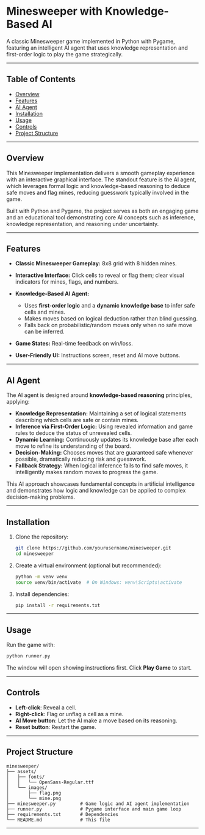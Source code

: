 # Minesweeper with Knowledge-Based AI

A classic Minesweeper game implemented in Python with Pygame, featuring an intelligent AI agent that uses knowledge representation and first-order logic to play the game strategically.

---

## Table of Contents

* [Overview](#overview)
* [Features](#features)
* [AI Agent](#ai-agent)
* [Installation](#installation)
* [Usage](#usage)
* [Controls](#controls)
* [Project Structure](#project-structure)

---

## Overview

This Minesweeper implementation delivers a smooth gameplay experience with an interactive graphical interface. The standout feature is the AI agent, which leverages formal logic and knowledge-based reasoning to deduce safe moves and flag mines, reducing guesswork typically involved in the game.

Built with Python and Pygame, the project serves as both an engaging game and an educational tool demonstrating core AI concepts such as inference, knowledge representation, and reasoning under uncertainty.

---

## Features

* **Classic Minesweeper Gameplay:** 8x8 grid with 8 hidden mines.
* **Interactive Interface:** Click cells to reveal or flag them; clear visual indicators for mines, flags, and numbers.
* **Knowledge-Based AI Agent:**

  * Uses **first-order logic** and a **dynamic knowledge base** to infer safe cells and mines.
  * Makes moves based on logical deduction rather than blind guessing.
  * Falls back on probabilistic/random moves only when no safe move can be inferred.
* **Game States:** Real-time feedback on win/loss.
* **User-Friendly UI:** Instructions screen, reset and AI move buttons.

---

## AI Agent

The AI agent is designed around **knowledge-based reasoning** principles, applying:

* **Knowledge Representation:** Maintaining a set of logical statements describing which cells are safe or contain mines.
* **Inference via First-Order Logic:** Using revealed information and game rules to deduce the status of unrevealed cells.
* **Dynamic Learning:** Continuously updates its knowledge base after each move to refine its understanding of the board.
* **Decision-Making:** Chooses moves that are guaranteed safe whenever possible, dramatically reducing risk and guesswork.
* **Fallback Strategy:** When logical inference fails to find safe moves, it intelligently makes random moves to progress the game.

This AI approach showcases fundamental concepts in artificial intelligence and demonstrates how logic and knowledge can be applied to complex decision-making problems.

---

## Installation

1. Clone the repository:

   ```bash
   git clone https://github.com/yourusername/minesweeper.git
   cd minesweeper
   ```
2. Create a virtual environment (optional but recommended):

   ```bash
   python -m venv venv
   source venv/bin/activate  # On Windows: venv\Scripts\activate
   ```
3. Install dependencies:

   ```bash
   pip install -r requirements.txt
   ```

---

## Usage

Run the game with:

```bash
python runner.py
```

The window will open showing instructions first. Click **Play Game** to start.

---

## Controls

* **Left-click**: Reveal a cell.
* **Right-click**: Flag or unflag a cell as a mine.
* **AI Move button**: Let the AI make a move based on its reasoning.
* **Reset button**: Restart the game.

---

## Project Structure

```
minesweeper/
├── assets/
│   ├── fonts/
│   │   └── OpenSans-Regular.ttf
│   └── images/
│       ├── flag.png
│       └── mine.png
├── minesweeper.py         # Game logic and AI agent implementation
├── runner.py              # Pygame interface and main game loop
├── requirements.txt       # Dependencies
└── README.md              # This file
```

---


